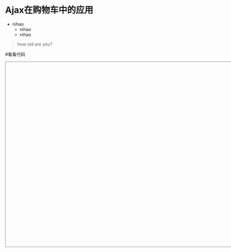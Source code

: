 # Ajax在购物车中的应用
* nihao
  * nihao
  * nihao

>how old are you?

#看看代码
  <!DOCTYPE html>
  <html>
  <head>
      <meta http-equiv="X-UA-Compatible" content="IE=edge" />
      <meta http-equiv="Content-Type" content="text/html;charset=utf-8" >
  </head>
  <body>
  
  <div id="container" style="width:800px;height:600px;border:1px solid grey"></div>
  
  <script src="monaco-editor/min/vs/loader.js"></script>
  <script>
      require.config({ paths: { 'vs': 'monaco-editor/min/vs' }});
      require(['vs/editor/editor.main'], function() {
          var editor = monaco.editor.create(document.getElementById('container'), {
              value: [
                  'function x() {',
                  '\tconsole.log("Hello world!");',
                  '}'
              ].join('\n'),
              language: 'javascript'
          });
      });
  </script>
  </body>
  </html>
